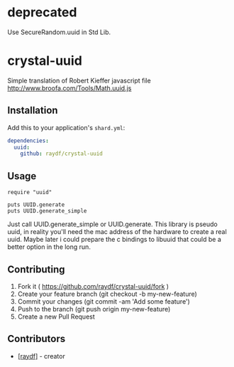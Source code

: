 # deprecated

Use SecureRandom.uuid in Std Lib.

# crystal-uuid

Simple translation of Robert Kieffer javascript file
http://www.broofa.com/Tools/Math.uuid.js

## Installation

Add this to your application's `shard.yml`:

```yaml
dependencies:
  uuid:
    github: raydf/crystal-uuid
```

## Usage

```crystal
require "uuid"

puts UUID.generate
puts UUID.generate_simple
```

Just call UUID.generate_simple or UUID.generate. This library is pseudo uuid, in reality you'll need the mac address of the hardware to create a real uuid. Maybe later i could prepare the c bindings to libuuid that could be a better option in the long run.


## Contributing

1. Fork it ( https://github.com/raydf/crystal-uuid/fork )
2. Create your feature branch (git checkout -b my-new-feature)
3. Commit your changes (git commit -am 'Add some feature')
4. Push to the branch (git push origin my-new-feature)
5. Create a new Pull Request

## Contributors

- [[raydf]](https://github.com/raydf)  - creator
